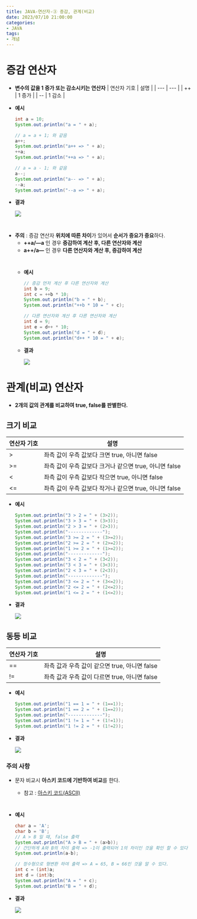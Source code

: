 ```yaml
---
title: JAVA-연산자-③ 증감, 관계(비교)
date: 2023/07/10 21:00:00
categories:
- JAVA
tags:
- 개념
---
```


# 증감 연산자

- **변수의 값을 1 증가 또는 감소시키는 연산자**
| 연산자 기호 | 설명 |
| --- | --- |
| ++ | 1 증가 |
| -- | 1 감소 |
- **예시**
    
    ```java
    int a = 10;
    System.out.println("a = " + a);
    
    // a = a + 1; 와 같음
    a++;
    System.out.println("a++ => " + a);
    ++a;
    System.out.println("++a => " + a);
    
    // a = a - 1; 와 같음
    a--;
    System.out.println("a-- => " + a);
    --a;
    System.out.println("--a => " + a);
    ```
    
- **결과**

    ![](/Images/2023/07/JAVA-연산자-③/Untitled.png)
    
#
- **주의** : 증감 연산자 **위치에 따른 차이**가 있어서 **순서가 중요가 중요**하다.
    - **++a/—a** 인 경우 **증감하여 계산 후, 다른 연산자와 계산**
    - **a++/a—** 인 경우 **다른 연산자와 계산 후, 증감하여 계산**
    #
    - **예시**
        
        ```java
        // 증감 먼저 계산 후 다른 연산자와 계산
        int b = 9;
        int c = ++b * 10;
        System.out.println("b = " + b);
        System.out.println("++b * 10 = " + c);
        
        // 다른 연산자와 계산 후 다른 연산자와 계산
        int d = 9;
        int e = d++ * 10;
        System.out.println("d = " + d);
        System.out.println("d++ * 10 = " + e);
        ```
        
    - **결과**
        
        ![](/Images/2023/07/JAVA-연산자-③/Untitled%201.png)
        

# 관계(비교) 연산자

- **2개의 값의 관계를 비교하여 true, false를 판별한다.**

## **크기 비교**

| 연산자 기호 | 설명 |
| --- | --- |
| > | 좌측 값이 우측 값보다 크면 true, 아니면 false |
| >= | 좌측 값이 우측 값보다 크거나 같으면 true, 아니면 false |
| < | 좌측 값이 우측 값보다 작으면 true, 아니면 false |
| <= | 좌측 값이 우측 값보다 작거나 같으면 true, 아니면 false |
- **예시**
    
    ```java
    System.out.println("3 > 2 = " + (3>2));
    System.out.println("3 > 3 = " + (3>3));
    System.out.println("2 > 3 = " + (2>3));
    System.out.println("-------------");
    System.out.println("3 >= 2 = " + (3>=2));
    System.out.println("2 >= 2 = " + (2>=2));
    System.out.println("1 >= 2 = " + (1>=2));
    System.out.println("-------------");
    System.out.println("3 < 2 = " + (3<2));
    System.out.println("3 < 3 = " + (3<3));
    System.out.println("2 < 3 = " + (2<3));
    System.out.println("-------------");
    System.out.println("3 <= 2 = " + (3<=2));
    System.out.println("2 <= 2 = " + (2<=2));
    System.out.println("1 <= 2 = " + (1<=2));
    ```
    
- **결과**
    
    ![](/Images/2023/07/JAVA-연산자-③/Untitled%202.png)
    

## **동등 비교**

| 연산자 기호 | 설명 |
| --- | --- |
| == | 좌측 값과 우측 값이 같으면 true, 아니면 false |
| != | 좌측 값과 우측 값이 다르면 true, 아니면 false |
- **예시**
    
    ```java
    System.out.println("1 == 1 = " + (1==1));
    System.out.println("1 == 2 = " + (1==2));
    System.out.println("-------------");
    System.out.println("1 != 1 = " + (1!=1));
    System.out.println("1 != 2 = " + (1!=2));
    ```
    
- **결과**
    
    ![](/Images/2023/07/JAVA-연산자-③/Untitled%203.png)
    

### 주의 사항

- 문자 비교시 **아스키 코드에 기반하여 비교**를 한다.
    - 참고 : [아스키 코드(ASCII)](https://ko.wikipedia.org/wiki/ASCII)
    #
- **예시**
    
    ```java
    char a = 'A';
    char b = 'B';
    // A > B 일 때, false 출력
    System.out.println("A > B = " + (a>b));
    // 간단하게 A와 B의 차이 출력 => -1이 출력되어 1의 차이인 것을 확인 할 수 있다
    System.out.println(a-b);
    
    // 정수형으로 형변환 하여 출력 => A = 65, B = 66인 것을 알 수 있다.
    int c = (int)a;
    int d = (int)b;
    System.out.println("A = " + c);
    System.out.println("B = " + d);
    ```
    
- **결과**
    
    ![](/Images/2023/07/JAVA-연산자-③/Untitled%204.png)